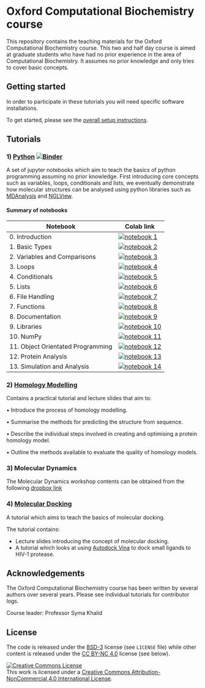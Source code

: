 # Oxford Computational Biochemistry course

This repository contains the teaching materials for the Oxford Computational Biochemistry course.
This two and half day course is aimed at graduate students who have had no prior experience in the area of Computational Biochemistry. It assumes no prior knowledge and only tries to cover basic concepts.

## Getting started

In order to participate in these tutorials you will need specific software installations.

To get started, please see the [overall setup instructions](setup.md).

## Tutorials

### 1) [Python](tutorials/Python) [![Binder](https://mybinder.org/badge_logo.svg)](https://mybinder.org/v2/gh/bigginlab/OxCompBio/master?filepath=tutorials%2FPython)

A set of jupyter notebooks which aim to teach the basics of python programming assuming no prior knowledge.
First introducing core concepts such as variables, loops, conditionals and lists, we eventually demonstrate how molecular structures can be analysed using python libraries such as [MDAnalysis](https://www.mdanalysis.org/) and [NGLView](http://nglviewer.org/nglview/latest/).

#### Summary of notebooks

|  Notebook                                       | Colab link |
|-------------------------------------------------|------------|
| 0. Introduction                                 | [![notebook 1](https://colab.research.google.com/assets/colab-badge.svg)](https://colab.research.google.com/github/IAlibay/oxcompbio-python/blob/main/tutorial/00_Introduction/no_solutions/Introduction.ipynb)
| 1. Basic Types                                  | [![notebook 2](https://colab.research.google.com/assets/colab-badge.svg)](https://colab.research.google.com/github/IAlibay/oxcompbio-python/blob/main/tutorial/01_BasicTypes/no_solutions/BasicTypes.ipynb)
| 2. Variables and Comparisons                    | [![notebook 3](https://colab.research.google.com/assets/colab-badge.svg)](https://colab.research.google.com/github/IAlibay/oxcompbio-python/blob/main/tutorial/02_Variables/no_solutions/Variables_and_Comparisons.ipynb)
| 3. Loops                                        | [![notebook 4](https://colab.research.google.com/assets/colab-badge.svg)](https://colab.research.google.com/github/IAlibay/oxcompbio-python/blob/main/tutorial/03_Loops/no_solutions/Loops.ipynb)
| 4. Conditionals                                 | [![notebook 5](https://colab.research.google.com/assets/colab-badge.svg)](https://colab.research.google.com/github/IAlibay/oxcompbio-python/blob/main/tutorial/04_Conditionals/no_solutions/Conditionals.ipynb)
| 5. Lists                                        | [![notebook 6](https://colab.research.google.com/assets/colab-badge.svg)](https://colab.research.google.com/github/IAlibay/oxcompbio-python/blob/main/tutorial/05_Lists/no_solutions/Lists.ipynb)
| 6. File Handling                                | [![notebook 7](https://colab.research.google.com/assets/colab-badge.svg)](https://colab.research.google.com/github/IAlibay/oxcompbio-python/blob/main/tutorial/06_FileHandling/no_solutions/FileHandling.ipynb)
| 7. Functions                                    | [![notebook 8](https://colab.research.google.com/assets/colab-badge.svg)](https://colab.research.google.com/github/IAlibay/oxcompbio-python/blob/main/tutorial/07_Functions/no_solutions/Functions.ipynb)
| 8. Documentation                                | [![notebook 9](https://colab.research.google.com/assets/colab-badge.svg)](https://colab.research.google.com/github/IAlibay/oxcompbio-python/blob/main/tutorial/08_Documentation/no_solutions/Documentation.ipynb)
| 9. Libraries                                    | [![notebook 10](https://colab.research.google.com/assets/colab-badge.svg)](https://colab.research.google.com/github/IAlibay/oxcompbio-python/blob/main/tutorial/09_Libraries/no_solutions/Libraries.ipynb)
| 10. NumPy                                       | [![notebook 11](https://colab.research.google.com/assets/colab-badge.svg)](https://colab.research.google.com/github/IAlibay/oxcompbio-python/blob/main/tutorial/10_Numpy/no_solutions/Numpy.ipynb)
| 11. Object Orientated Programming               | [![notebook 12](https://colab.research.google.com/assets/colab-badge.svg)](https://colab.research.google.com/github/IAlibay/oxcompbio-python/blob/main/tutorial/11_OOP/no_solutions/OOP.ipynb)
| 12. Protein Analysis                            | [![notebook 13](https://colab.research.google.com/assets/colab-badge.svg)](https://colab.research.google.com/github/IAlibay/oxcompbio-python/blob/main/tutorial/12_ProteinAnalysis/no_solutions/ProteinAnalysis.ipynb)
| 13. Simulation and Analysis                     | [![notebook 14](https://colab.research.google.com/assets/colab-badge.svg)](https://colab.research.google.com/github/IAlibay/oxcompbio-python/blob/main/tutorial/13_Simulation_and_Analysis/no_solutions/Simulation_and_Analysis.ipynb)

### 2) [Homology Modelling](tutorials/Homology-Modelling)

Contains a practical tutorial and lecture slides that aim to:

   • Introduce the process of homology modelling.
  
   • Summarise the methods for predicting the structure from sequence.
  
   • Describe the individual steps involved in creating and optimising a protein homology model.
   
   • Outline the methods available to evaluate the quality of homology models.

### 3) Molecular Dynamics

The Molecular Dynamics workshop contents can be obtained from the following [dropbox link]() 


### 4) <a href="https://bigginlab.github.io/OxCompBio/docking.html" title="docking">Molecular Docking</a>

A tutorial which aims to teach the basics of molecular docking.

The tutorial contains:
- Lecture slides introducing the concept of molecular docking.
- A tutorial which looks at using [Autodock Vina](http://vina.scripps.edu/) to dock small ligands to HIV-1 protease.

## Acknowledgements

The Oxford Computational Biochemistry course has been written by several authors over several years.
Please see individual tutorials for contributor logs.

Course leader: Professor Syma Khalid

## License

The code is released under the [BSD-3](https://opensource.org/licenses/BSD-3-Clause) license (see `LICENSE` file) while other content is released under the [CC BY-NC 4.0](https://creativecommons.org/licenses/by-nc/4.0/) license (see below).

<a rel="license" href="http://creativecommons.org/licenses/by-nc/4.0/"><img alt="Creative Commons License" style="border-width:0" src="https://i.creativecommons.org/l/by-nc/4.0/88x31.png" /></a><br />This work is licensed under a <a rel="license" href="http://creativecommons.org/licenses/by-nc/4.0/">Creative Commons Attribution-NonCommercial 4.0 International License</a>.
